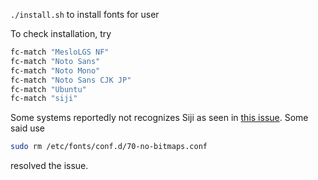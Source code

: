 `./install.sh` to install fonts for user

To check installation, try

```bash
fc-match "MesloLGS NF"
fc-match "Noto Sans"
fc-match "Noto Mono"
fc-match "Noto Sans CJK JP"
fc-match "Ubuntu"
fc-match "siji"
```
Some systems reportedly not recognizes Siji as seen in [this issue](https://github.com/stark/siji/issues/28).
Some said use 
```bash
sudo rm /etc/fonts/conf.d/70-no-bitmaps.conf
```
resolved the issue.

